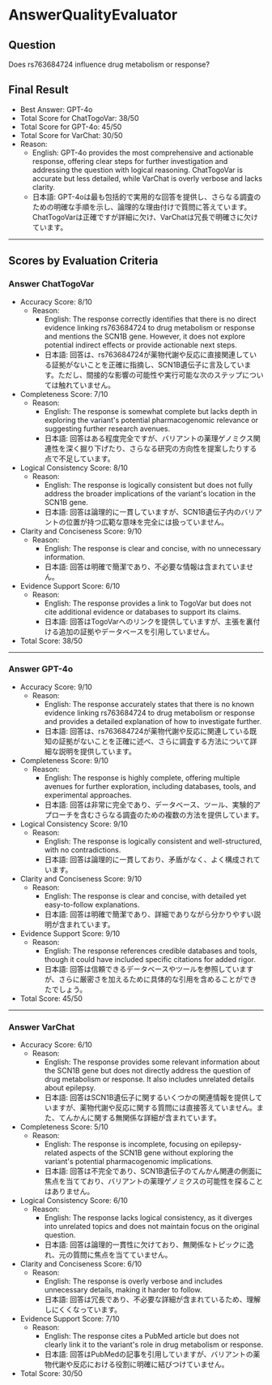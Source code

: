 # AnswerQualityEvaluator

## Question

Does rs763684724 influence drug metabolism or response?

## Final Result

- Best Answer: GPT-4o
- Total Score for ChatTogoVar: 38/50
- Total Score for GPT-4o: 45/50
- Total Score for VarChat: 30/50
- Reason:
  - English: GPT-4o provides the most comprehensive and actionable response, offering clear steps for further investigation and addressing the question with logical reasoning. ChatTogoVar is accurate but less detailed, while VarChat is overly verbose and lacks clarity.
  - 日本語: GPT-4oは最も包括的で実用的な回答を提供し、さらなる調査のための明確な手順を示し、論理的な理由付けで質問に答えています。ChatTogoVarは正確ですが詳細に欠け、VarChatは冗長で明確さに欠けています。

---

## Scores by Evaluation Criteria

### Answer ChatTogoVar
- Accuracy Score: 8/10
  - Reason: 
    - English: The response correctly identifies that there is no direct evidence linking rs763684724 to drug metabolism or response and mentions the SCN1B gene. However, it does not explore potential indirect effects or provide actionable next steps.
    - 日本語: 回答は、rs763684724が薬物代謝や反応に直接関連している証拠がないことを正確に指摘し、SCN1B遺伝子に言及しています。ただし、間接的な影響の可能性や実行可能な次のステップについては触れていません。
- Completeness Score: 7/10
  - Reason: 
    - English: The response is somewhat complete but lacks depth in exploring the variant's potential pharmacogenomic relevance or suggesting further research avenues.
    - 日本語: 回答はある程度完全ですが、バリアントの薬理ゲノミクス関連性を深く掘り下げたり、さらなる研究の方向性を提案したりする点で不足しています。
- Logical Consistency Score: 8/10
  - Reason: 
    - English: The response is logically consistent but does not fully address the broader implications of the variant's location in the SCN1B gene.
    - 日本語: 回答は論理的に一貫していますが、SCN1B遺伝子内のバリアントの位置が持つ広範な意味を完全には扱っていません。
- Clarity and Conciseness Score: 9/10
  - Reason: 
    - English: The response is clear and concise, with no unnecessary information.
    - 日本語: 回答は明確で簡潔であり、不必要な情報は含まれていません。
- Evidence Support Score: 6/10
  - Reason: 
    - English: The response provides a link to TogoVar but does not cite additional evidence or databases to support its claims.
    - 日本語: 回答はTogoVarへのリンクを提供していますが、主張を裏付ける追加の証拠やデータベースを引用していません。
- Total Score: 38/50

---

### Answer GPT-4o
- Accuracy Score: 9/10
  - Reason: 
    - English: The response accurately states that there is no known evidence linking rs763684724 to drug metabolism or response and provides a detailed explanation of how to investigate further.
    - 日本語: 回答は、rs763684724が薬物代謝や反応に関連している既知の証拠がないことを正確に述べ、さらに調査する方法について詳細な説明を提供しています。
- Completeness Score: 9/10
  - Reason: 
    - English: The response is highly complete, offering multiple avenues for further exploration, including databases, tools, and experimental approaches.
    - 日本語: 回答は非常に完全であり、データベース、ツール、実験的アプローチを含むさらなる調査のための複数の方法を提供しています。
- Logical Consistency Score: 9/10
  - Reason: 
    - English: The response is logically consistent and well-structured, with no contradictions.
    - 日本語: 回答は論理的に一貫しており、矛盾がなく、よく構成されています。
- Clarity and Conciseness Score: 9/10
  - Reason: 
    - English: The response is clear and concise, with detailed yet easy-to-follow explanations.
    - 日本語: 回答は明確で簡潔であり、詳細でありながら分かりやすい説明が含まれています。
- Evidence Support Score: 9/10
  - Reason: 
    - English: The response references credible databases and tools, though it could have included specific citations for added rigor.
    - 日本語: 回答は信頼できるデータベースやツールを参照していますが、さらに厳密さを加えるために具体的な引用を含めることができたでしょう。
- Total Score: 45/50

---

### Answer VarChat
- Accuracy Score: 6/10
  - Reason: 
    - English: The response provides some relevant information about the SCN1B gene but does not directly address the question of drug metabolism or response. It also includes unrelated details about epilepsy.
    - 日本語: 回答はSCN1B遺伝子に関するいくつかの関連情報を提供していますが、薬物代謝や反応に関する質問には直接答えていません。また、てんかんに関する無関係な詳細が含まれています。
- Completeness Score: 5/10
  - Reason: 
    - English: The response is incomplete, focusing on epilepsy-related aspects of the SCN1B gene without exploring the variant's potential pharmacogenomic implications.
    - 日本語: 回答は不完全であり、SCN1B遺伝子のてんかん関連の側面に焦点を当てており、バリアントの薬理ゲノミクスの可能性を探ることはありません。
- Logical Consistency Score: 6/10
  - Reason: 
    - English: The response lacks logical consistency, as it diverges into unrelated topics and does not maintain focus on the original question.
    - 日本語: 回答は論理的一貫性に欠けており、無関係なトピックに逸れ、元の質問に焦点を当てていません。
- Clarity and Conciseness Score: 6/10
  - Reason: 
    - English: The response is overly verbose and includes unnecessary details, making it harder to follow.
    - 日本語: 回答は冗長であり、不必要な詳細が含まれているため、理解しにくくなっています。
- Evidence Support Score: 7/10
  - Reason: 
    - English: The response cites a PubMed article but does not clearly link it to the variant's role in drug metabolism or response.
    - 日本語: 回答はPubMedの記事を引用していますが、バリアントの薬物代謝や反応における役割に明確に結びつけていません。
- Total Score: 30/50